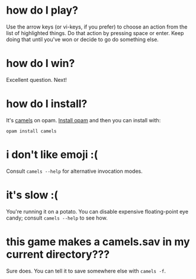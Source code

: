 # how do I play?

Use the arrow keys (or vi-keys, if you prefer) to choose an action from the list of highlighted things.  Do that action by pressing space or enter.  Keep doing that until you've won or decide to go do something else.

# how do I win?

Excellent question.  Next!

# how do I install?

It's [camels](https://opam.ocaml.org/packages/camels/) on opam. [Install opam](https://opam.ocaml.org/doc/Install.html) and then you can install with:

```
opam install camels
```

# i don't like emoji :(

Consult `camels --help` for alternative invocation modes.

# it's slow :(

You're running it on a potato.  You can disable expensive floating-point eye candy; consult `camels --help` to see how.

# this game makes a camels.sav in my current directory???

Sure does.  You can tell it to save somewhere else with `camels -f`.

